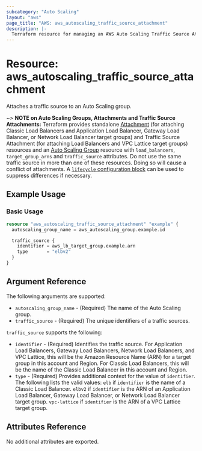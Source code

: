 ```yaml
---
subcategory: "Auto Scaling"
layout: "aws"
page_title: "AWS: aws_autoscaling_traffic_source_attachment"
description: |-
  Terraform resource for managing an AWS Auto Scaling Traffic Source Attachment.
---
```


# Resource: aws_autoscaling_traffic_source_attachment

Attaches a traffic source to an Auto Scaling group.

~> **NOTE on Auto Scaling Groups, Attachments and Traffic Source Attachments:** Terraform provides standalone [Attachment](autoscaling_attachment.html) (for attaching Classic Load Balancers and Application Load Balancer, Gateway Load Balancer, or Network Load Balancer target groups) and Traffic Source Attachment (for attaching Load Balancers and VPC Lattice target groups) resources and an [Auto Scaling Group](autoscaling_group.html) resource with `load_balancers`, `target_group_arns` and `traffic_source` attributes. Do not use the same traffic source in more than one of these resources. Doing so will cause a conflict of attachments. A [`lifecycle` configuration block](https://www.terraform.io/docs/configuration/meta-arguments/lifecycle.html) can be used to suppress differences if necessary.

## Example Usage

### Basic Usage

```terraform
resource "aws_autoscaling_traffic_source_attachment" "example" {
  autoscaling_group_name = aws_autoscaling_group.example.id

  traffic_source {
    identifier = aws_lb_target_group.example.arn
    type       = "elbv2"
  }
}
```

## Argument Reference

The following arguments are supported:

- `autoscaling_group_name` - (Required) The name of the Auto Scaling group.
- `traffic_source` - (Required) The unique identifiers of a traffic sources.

`traffic_source` supports the following:

- `identifier` - (Required) Identifies the traffic source. For Application Load Balancers, Gateway Load Balancers, Network Load Balancers, and VPC Lattice, this will be the Amazon Resource Name (ARN) for a target group in this account and Region. For Classic Load Balancers, this will be the name of the Classic Load Balancer in this account and Region.
- `type` - (Required) Provides additional context for the value of `identifier`.
  The following lists the valid values:
  `elb` if `identifier` is the name of a Classic Load Balancer.
  `elbv2` if `identifier` is the ARN of an Application Load Balancer, Gateway Load Balancer, or Network Load Balancer target group.
  `vpc-lattice` if `identifier` is the ARN of a VPC Lattice target group.

## Attributes Reference

No additional attributes are exported.
